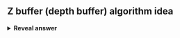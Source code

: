 ## Z buffer (depth buffer) algorithm idea
<details>
<summary><b>Reveal answer</b></summary>
<div>A depth value is stored for every pixel on the screen.<br></div><div><br></div><div> For each fragment, the Z-buffer keeps track of the depth (distance to the camera) of the closest surface so far.</div><div><br> When drawing a new fragment, if it is closer than the stored depth, update the color and depth for that pixel. Otherwise, discard it.</div>
</details>
